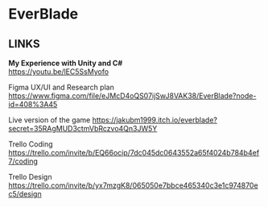 # EverBlade
## LINKS

**My Experience with Unity and C#** <br>
https://youtu.be/lEC5SsMyofo

Figma UX/UI and Research plan
https://www.figma.com/file/eJMcD4oQS07ijSwJ8VAK38/EverBlade?node-id=408%3A45

Live version of the game
https://jakubm1999.itch.io/everblade?secret=35RAgMUD3ctmVbRczvo4Qn3JW5Y

Trello Coding
https://trello.com/invite/b/EQ66ocip/7dc045dc0643552a65f4024b784b4ef7/coding

Trello Design
https://trello.com/invite/b/yx7mzgK8/065050e7bbce465340c3e1c974870ec5/design
